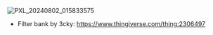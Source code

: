 ![PXL_20240802_015833575](https://github.com/user-attachments/assets/213f8af6-62f0-4985-864b-edbc250723a1)

* Filter bank by 3cky: https://www.thingiverse.com/thing:2306497 
